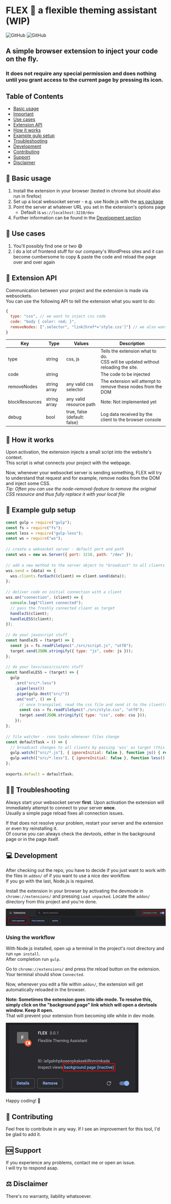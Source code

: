 # FLEX 💪 a flexible theming assistant (WIP)

![GitHub](https://img.shields.io/github/license/mriot/flex)
![GitHub](https://img.shields.io/badge/version-0.0.1_(WIP)-lightgrey)

## A simple browser extension to inject your code on the fly.  

### It does not require any special permission and does nothing until you grant access to the current page by pressing its icon.

## Table of Contents

- [Basic usage](#-basic-usage)
- [Important](#-important)
- [Use cases](#-use-cases)
- [Extension API](#-extension-api)
- [How it works](#-how-it-works)
- [Example gulp setup](#-example-gulp-setup)
- [Troubleshooting](#️-troubleshooting)
- [Development](#-development)
- [Contributing](#-contributing)
- [Support](#-support)
- [Disclaimer](#️-disclaimer)

## 📝 Basic usage

1) Install the extension in your browser (tested in chrome but should also run in firefox)  
2) Set up a local websocket server - e.g. use Node.js with the [ws package](https://www.npmjs.com/package/ws)
3) Point the server at whatever URL you set in the extension's options page
   - Default is `ws://localhost:3210/dev`
4) Further information can be found in the [Development section](#-development)

## 📌 Use cases

1) You'll possibly find one or two 😄
2) I do a lot of frontend stuff for our company's WordPress sites and it can become cumbersome to copy & paste the code and reload the page over and over again

## 🧩 Extension API

Communication between your project and the extension is made via websockets.  
You can use the following API to tell the extension what you want to do:

``` javascript
{
  type: "css", // we want to inject css code
  code: "body { color: red; }",
  removeNodes: [".selector", "link[href*='style.css']"] // we also want to remove these nodes from the DOM
}
```

| Key             | Type         | Values                       | Description                                                                        |
|-----------------|--------------|------------------------------|------------------------------------------------------------------------------------|
| type            | string       | css, js                      | Tells the extension what to do.<br>CSS will be updated without reloading the site. |
| code            | string       |                              | The code to be injected                                                            |
| removeNodes     | string array | any valid css selector       | The extension will attempt to remove these nodes from the DOM                      |
| blockResources  | string array | any valid resource path      | Note: Not implemented yet                                                          |
| debug           | bool         | true, false (default: false) | Log data received by the client to the browser console                             |

## 🤔 How it works

Upon activation, the extension injects a small script into the website's context.  
This script is what connects your project with the webpage.  

Now, whenever your websocket server is sending something, FLEX will try to understand that request and for example, remove nodes from the DOM and inject some CSS.  
*Tip: Often you can use the node-removal-feature to remove the original CSS resource and thus fully replace it with your local file*

## 🧾 Example gulp setup

``` javascript
const gulp = require("gulp");
const fs = require("fs");
const less = require("gulp-less");
const ws = require("ws");

// create a websocket server - default port and path
const wss = new ws.Server({ port: 3210, path: "/dev" });

// add a new method to the server object to "broadcast" to all clients
wss.send = (data) => {
  wss.clients.forEach((client) => client.send(data));
};

// deliver code on initial connection with a client
wss.on("connection", (client) => {
  console.log("Client connected");
  // pass the freshly connected client as target
  handleJS(client);
  handleLESS(client);
});

// do your javascript stuff
const handleJS = (target) => {
  const js = fs.readFileSync("./src/script.js", "utf8");
  target.send(JSON.stringify({ type: "js", code: js }));
};

// do your less/sass/css/etc stuff
const handleLESS = (target) => {
  gulp
    .src("src/*.less")
    .pipe(less())
    .pipe(gulp.dest("src/"))
    .on("end", () => {
      // once transpiled, read the css file and send it to the client(s)
      const css = fs.readFileSync("./src/style.css", "utf8");
      target.send(JSON.stringify({ type: "css", code: css }));
    });
};

// file watcher - runs tasks whenever files change
const defaultTask = () => {
  // broadcast changes to all clients by passing 'wss' as target (this is the server object)
  gulp.watch(["src/*.js"], { ignoreInitial: false }, function js() { return handleJS(wss); });
  gulp.watch(["src/*.less"], { ignoreInitial: false }, function less() { return handleLESS(wss); });
};

exports.default = defaultTask;

```

## 🤷‍♂️ Troubleshooting

Always start your websocket server **first**. Upon activation the extension will immediately attempt to connect to your server **once**.  
Usually a simple page reload fixes all connection issues.

If that does not resolve your problem, restart your server and the extension or even try reinstalling it.  
Of course you can always check the devtools, either in the background page or in the page itself.

## 💻 Development

After checking out the repo, you have to decide if you just want to work with the files in `addon/` of if you want to use a nice dev workflow.  
If you go with the last, Node.js is required.

Install the extension in your browser by activating the devmode in `chrome://extensions/` and pressing `Load unpacked`. Locate the `addon/` directory from this project and you're done.

![extensions page devmode](images/extensions-page-devmode.jpg)

### Using the workflow

With Node.js installed, open up a terminal in the project's root directory and run `npm install`.  
After completion run `gulp`.  

Go to `chrome://extensions/` and press the reload button on the extension.  
Your terminal should show `Connected`.

Now, whenever you edit a file within `addon/`, the extension will get automatically reloaded in the browser.

**Note: Sometimes the extension goes into idle mode. To resolve this, simply click on the "background page" link which will open a devtools window. Keep it open.**  
That will prevent your extension from becoming idle while in dev mode.

![inactive background page](images/flex-background-inactive.jpg)

Happy coding! 🍻

## 🤝 Contributing

Feel free to contribute in any way. If I see an improvement for this tool, I'd be glad to add it.

## 🆘 Support

If you experience any problems, contact me or open an issue.  
I will try to respond asap.

## ⚖️ Disclaimer

There's no warranty, liability whatsoever.
